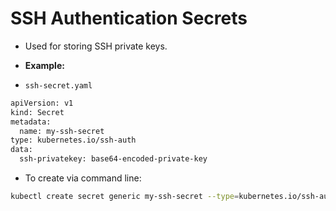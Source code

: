  # SSH Authentication Secrets
* Used for storing SSH private keys.

* **Example:**
* `ssh-secret.yaml`
```bash
apiVersion: v1
kind: Secret
metadata:
  name: my-ssh-secret
type: kubernetes.io/ssh-auth
data:
  ssh-privatekey: base64-encoded-private-key
```

* To create via command line:
```bash
kubectl create secret generic my-ssh-secret --type=kubernetes.io/ssh-auth --from-file=ssh-privatekey=path/to/id_rsa
```
